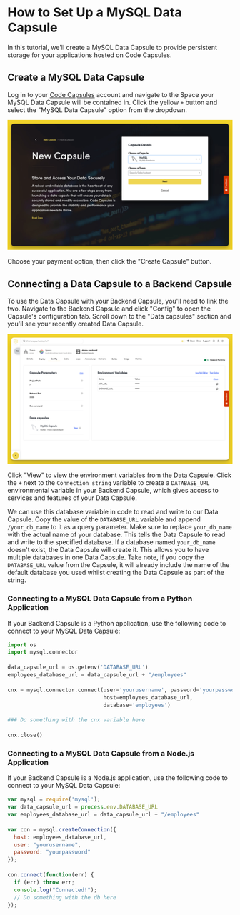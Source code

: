 # How to Set Up a MySQL Data Capsule

In this tutorial, we'll create a MySQL Data Capsule to provide persistent storage for your applications hosted on Code Capsules.

## Create a MySQL Data Capsule

Log in to your [Code Capsules](https://codecapsules.io) account and navigate to the Space your MySQL Data Capsule will be contained in. Click the yellow `+` button and select the "MySQL Data Capsule" option from the dropdown.

![Create Data Capsule](../../products/.gitbook/assets/database-capsule/mysql/create-sql-capsule.png)

Choose your payment option, then click the "Create Capsule" button.

## Connecting a Data Capsule to a Backend Capsule

To use the Data Capsule with your Backend Capsule, you'll need to link the two. Navigate to the Backend Capsule and click "Config" to open the Capsule's configuration tab. Scroll down to the "Data capsules" section and you'll see your recently created Data Capsule.

![Bind Data Capsule](../../products/.gitbook/assets/database-capsule/mysql/sql-bind-env.png)

Click "View" to view the environment variables from the Data Capsule. Click the `+` next to the `Connection string`  variable to create a `DATABASE_URL` environmental variable in your Backend Capsule, which gives access to services and features of your Data Capsule.

We can use this database variable in code to read and write to our Data Capsule. Copy the value of the `DATABASE_URL` variable and append `/your_db_name` to it as a query parameter. Make sure to replace `your_db_name` with the actual name of your database. This tells the Data Capsule to read and write to the specified database. If a database named `your_db_name` doesn't exist, the Data Capsule will create it. This allows you to have multiple databases in one Data Capsule. Take note, if you copy the `DATABASE_URL` value from the Capsule, it will already include the name of the default database you used whilst creating the Data Capsule as part of the string.

### Connecting to a MySQL Data Capsule from a Python Application

If your Backend Capsule is a Python application, use the following code to connect to your MySQL Data Capsule:

```python
import os
import mysql.connector

data_capsule_url = os.getenv('DATABASE_URL')
employees_database_url = data_capsule_url + "/employees"

cnx = mysql.connector.connect(user='yourusername', password='yourpassword',
                              host=employees_database_url,
                              database='employees')

### Do something with the cnx variable here

cnx.close()

```

### Connecting to a MySQL Data Capsule from a Node.js Application

If your Backend Capsule is a Node.js application, use the following code to connect to your MySQL Data Capsule:

```js
var mysql = require('mysql');
var data_capsule_url = process.env.DATABASE_URL
var employees_database_url = data_capsule_url + "/employees"

var con = mysql.createConnection({
  host: employees_database_url,
  user: "yourusername",
  password: "yourpassword"
});

con.connect(function(err) {
  if (err) throw err;
  console.log("Connected!");
  // Do something with the db here
});

```
